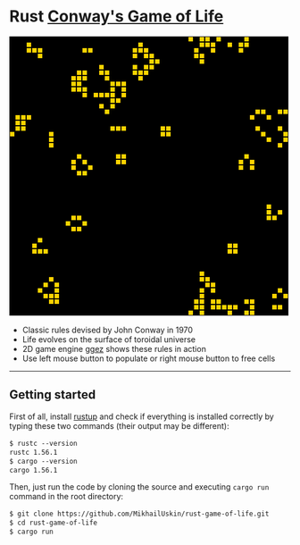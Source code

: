 # Rust [Conway's Game of Life](https://en.wikipedia.org/wiki/Conway%27s_Game_of_Life)
![til](./img/window.gif)  
* Сlassic rules devised by John Conway in 1970
* Life evolves on the surface of toroidal universe
* 2D game engine [ggez](https://ggez.rs/) shows these rules in action
* Use left mouse button to populate or right mouse button to free cells

---
## Getting started
First of all, install [rustup](https://www.rust-lang.org/tools/install) and check if everything is installed correctly by typing these two commands (their output may be different):
```
$ rustc --version
rustc 1.56.1
$ cargo --version
cargo 1.56.1
```
Then, just run the code by cloning the source and executing `cargo run` command in the root directory:
```
$ git clone https://github.com/MikhailUskin/rust-game-of-life.git
$ cd rust-game-of-life
$ cargo run
```

